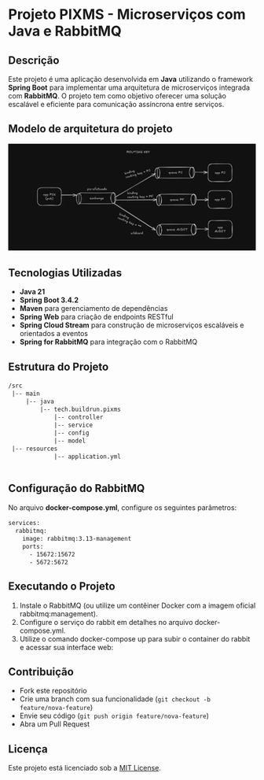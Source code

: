# Projeto PIXMS - Microserviços com Java e RabbitMQ

## Descrição
 Este projeto é uma aplicação desenvolvida em **Java** utilizando o framework **Spring Boot** para implementar uma arquitetura de microserviços integrada com **RabbitMQ**. O projeto tem como objetivo oferecer uma solução escalável e eficiente para comunicação assíncrona entre serviços.

## Modelo de arquitetura do projeto

![screenshot](images/filas.png)

## Tecnologias Utilizadas
- **Java 21**
- **Spring Boot 3.4.2**
- **Maven** para gerenciamento de dependências
- **Spring Web** para criação de endpoints RESTful
- **Spring Cloud Stream** para construção de microserviços escaláveis e orientados a eventos
- **Spring for RabbitMQ** para integração com o RabbitMQ

## Estrutura do Projeto

```
/src 
 |-- main 
     |-- java 
         |-- tech.buildrun.pixms 
             |-- controller 
             |-- service 
             |-- config 
             |-- model 
 |-- resources 
             |-- application.yml
             
```


## Configuração do RabbitMQ
 No arquivo **docker-compose.yml**, configure os seguintes parâmetros:

```docker
services:
  rabbitmq:
    image: rabbitmq:3.13-management
    ports:
      - 15672:15672
      - 5672:5672
```

## Executando o Projeto

1. Instale o RabbitMQ (ou utilize um contêiner Docker com a imagem oficial rabbitmq:management).
2. Configure o serviço do rabbit em detalhes no arquivo docker-compose.yml.
3. Utilize o comando docker-compose up para subir o container do rabbit e acessar sua interface web:


## Contribuição
- Fork este repositório
- Crie uma branch com sua funcionalidade (`git checkout -b feature/nova-feature`)
- Envie seu código (`git push origin feature/nova-feature`)
- Abra um Pull Request

## Licença
 Este projeto está licenciado sob a [MIT License](LICENSE).

